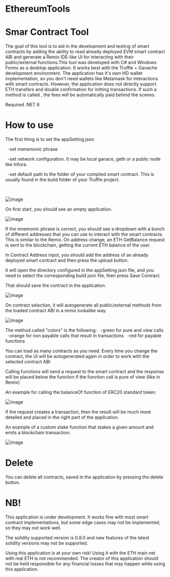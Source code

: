 # EthereumTools

# Smar Contract Tool

The goal of this tool is to aid in the development and testing of smart contracts by adding the ability to read already deployed EVM smart contract ABI and generate a Remix IDE-like UI for interacting with their public/external functions.This tool was developed with C# and Windows Forms as a desktop application. It works best with the Truffle + Ganache development environment. The application has it's own HD wallet implementation, so you don't need wallets like Metamask for interactions with smart contracts. However, the application does not directly support ETH transfers and double confirmation for initting transactions. If such a method is called , the fees will be automatically paid behind the scenes. 

Required .NET 6

# How to use

The first thing is to set the appSetting.json 

  -set menemonic phrase

  -set network configuration. It may be local ganace, geth or a public node like Infura.

  -set default path to the folder of your compiled smart contract. This is usually found in the build folder of your Truffle project.

  

![image](https://user-images.githubusercontent.com/17022129/160575365-dfabea91-1798-4ba8-aa06-974fd4ec2c2c.png)


On first start, you should see an empty application.

![image](https://user-images.githubusercontent.com/17022129/160570783-2bb2b8f6-fa47-4858-be74-44b76e61b089.png)

If the mnemonic phrase is correct, you should see a dropdown with a bunch of different addresses that you can use to interact with the smart contracts. This is similar to the Remix. On address change, an ETH GetBalance request is sent to the blockchain, getting the current ETH balance of the user.

In Contract Address input, you should add the address of an already deployed smart contract and then press the upload button.

It will open the directory configured in the appSetting.json file, and you need to select the corresponding build json file, then press Save Contract.

That should save the contract in the application.

![image](https://user-images.githubusercontent.com/17022129/160571961-6fc19196-18b7-42d0-a48e-ea340c9e42db.png)

On contract selection, it will autogenerate all public/external methods from the loaded contract ABI in a remix lookalike way.

![image](https://user-images.githubusercontent.com/17022129/160572296-b5848dfc-711f-4d9d-887e-8e0e709d42c1.png)

The method called "colors" is the following:
  -green for pure and view calls
  -orange for non payable calls that result in transactions
  -red for payable functions
  
You can load as many contracts as you need. Every time you change the contract, the UI will be autogenerated again in order to work with the selected contract ABI

Calling functions will send a request to the smart contract and the response will be placed below the function if the function call is pure of view (like in Remix)

An example for calling the balanceOf function of ERC20 standard token: 

![image](https://user-images.githubusercontent.com/17022129/160578745-692309f5-6ce5-46fc-a4a6-f04f18386b63.png)

If the request creates a transaction, then the result will be much more detailed and placed in the right part of the application.

An example of a custom stake function that stakes a given amount and emits a blockchain transaction:

![image](https://user-images.githubusercontent.com/17022129/160579218-c2afc441-ac97-48d8-9ea8-183fe33aea31.png)

# Delete

You can delete all contracts, saved in the application by pressing the delete button.

# NB!

This application is under development. It works fine with most smart contract implementations, but some edge cases may not be implemented, so they may not work well.

The solidity supported version is 0.8.0 and new features of the latest solidity versions may not be supported.

Using this application is at your own risk! Using it with the ETH main net with real ETH is not recommended. The creator of this application should not be held responsible for any financial losses that may happen while using this application.
